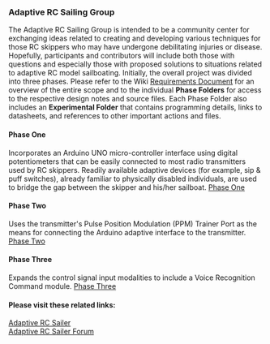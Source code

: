 ### Adaptive RC Sailing Group
The Adaptive RC Sailing Group is intended to be a community center for exchanging ideas related to creating and developing various techniques for those RC skippers who may have undergone debilitating injuries or disease. Hopefully, participants and contributors will include both those with questions and especially those with proposed solutions to situations related to adaptive RC model sailboating. Initially, the overall project was divided into three phases. Please refer to the Wiki [Requirements Document](https://github.com/adaptivercsailing/adaptivercsailing/wiki) for an overview of the entire scope and to the individual **Phase Folders** for access to the respective design notes and source files. Each Phase Folder also includes an **Experimental Folder** that contains programming details, links to datasheets, and references to other important actions and files.

#### Phase One
Incorporates an Arduino UNO micro-controller interface using digital potentiometers that can be easily connected to most radio transmitters used by RC skippers. Readily available adaptive devices (for example, sip & puff switches), already familiar to physically disabled individuals, are used to bridge the gap between the skipper and his/her sailboat. [Phase One](/Phase_One)

#### Phase Two
Uses the transmitter's Pulse Position Modulation (PPM) Trainer Port as the means for connecting the Arduino adaptive interface to the transmitter. [Phase Two](/Phase_Two)
 
#### Phase Three
Expands the control signal input modalities to include a Voice Recognition Command module. [Phase Three](/Phase_Three)

#### Please visit these related links:
[Adaptive RC Sailer](http://www.adaptivercsailer.com)  
[Adaptive RC Sailer Forum](http://www.adaptivercsailer.com/forum)


